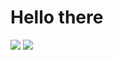 # Hello there
![](https://github-readme-stats.vercel.app/api?username=E-Almqvist&line_height=20&count_private=true&theme=dark) ![](https://github-readme-stats.vercel.app/api/top-langs/?username=E-Almqvist&exclude_repo=dotfiles,dwm,st&layout=compact&count_private=true&theme=dark)
